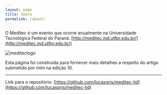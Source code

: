 ```yaml
---
layout: page
title: Sobre
permalink: /about/
---
```


O Meditec é um evento que ocorre anualmente na Universidade Tecnológica Federal do Paraná.
[http://meditec.md.utfpr.edu.br/](http://meditec.md.utfpr.edu.br/)

![mediteclogo](/meditec-lid-pages/images/LogoMeditec.png)

Esta página foi construída para fornecer mais detalhes a respeito do artigo submetido por mim na edição 10.

---
Link para o repositório: [https://github.com/lucasgris/meditec-lid](https://github.com/lucasgris/meditec-lid)
